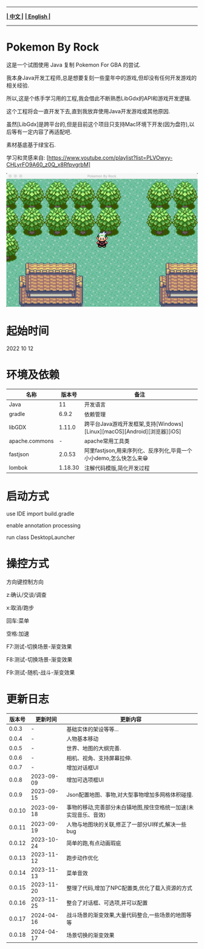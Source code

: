 
-------------------------------------------------------------------------------

[**| 中文 |**](README.md)
[**| English |**](README-EN.md)

-------------------------------------------------------------------------------

# Pokemon By Rock

这是一个试图使用 Java 复制 Pokemon For GBA 的尝试.

我本身Java开发工程师,总是想要复刻一些童年中的游戏,但却没有任何开发游戏的相关经验.

所以,这是个练手学习用的工程,我会借此不断熟悉LibGdx的API和游戏开发逻辑.

这个工程将会一直开发下去,直到我放弃使用Java开发游戏或其他原因.

虽然[LibGdx]是跨平台的,但是目前这个项目只支持Mac环境下开发(因为盘符),以后等有一定内容了再适配吧.

素材基底基于绿宝石.

学习和灵感来自: [https://www.youtube.com/playlist?list=PLVOwyy-CHLyrFO9A60_z0Q_x8RfpvgrbM]

![image of the program](https://raw.githubusercontent.com/Rock-Ayl/Rock-Ayl-File.github.io/main/theme.png)

# 起始时间 

2022 10 12

# 环境及依赖

<table>
    <thead>
        <tr>
            <th>名称</th>
            <th>版本号</th>
            <th>备注</th>
        </tr>
    </thead>
    <tbody>
        <tr>
            <td>Java</td>
            <td>11</td>
            <td>开发语言</td>
        </tr>
        <tr>
            <td>gradle</td>
            <td>6.9.2</td>
            <td>依赖管理</td>
        </tr>
        <tr>
            <td>libGDX</td>
            <td>1.11.0</td>
            <td>跨平台Java游戏开发框架,支持[Windows][Linux][macOS][Android][浏览器][iOS]</td>
        </tr>
        <tr>
            <td>apache.commons</td>
            <td>-</td>
            <td>apache常用工具类</td>
        </tr>
        <tr>
            <td>fastjson</td>
            <td>2.0.53</td>
            <td>阿里fastjson,用来序列化、反序列化,毕竟一个小小demo,怎么快怎么来😁</td>
        </tr>
        <tr>
            <td>lombok</td>
            <td>1.18.30</td>
            <td>注解代码模版,简化开发过程</td>
        </tr>
    </tbody>
</table>


# 启动方式

use IDE import build.gradle

enable annotation processing

run class DesktopLauncher

# 操控方式

方向键控制方向

z:确认/交谈/调查

x:取消/跑步

回车:菜单

空格:加速

F7:测试-切换场景-渐变效果

F8:测试-切换场景-渐变效果

F9:测试-随机-战斗-渐变效果

# 更新日志

<table>
    <thead>
        <tr>
            <th>版本号</th>
            <th>更新时间</th>
            <th>更新内容</th>
        </tr>
    </thead>
    <tbody>
        <tr>
            <td>0.0.3</td>
            <td>-</td>
            <td>基础实体的架设等等...</td>
        </tr>
        <tr>
            <td>0.0.4</td>
            <td>-</td>
            <td>人物基本移动</td>
        </tr>
        <tr>
            <td>0.0.5</td>
            <td>-</td>
            <td>世界、地图的大纲完善.</td>
        </tr>
        <tr>
            <td>0.0.6</td>
            <td>-</td>
            <td>相机、视角、支持屏幕拉伸.</td>
        </tr>
        <tr>
            <td>0.0.7</td>
            <td>-</td>
            <td>增加对话框UI</td>
        </tr>
        <tr>
            <td>0.0.8</td>
            <td>2023-09-09</td>
            <td>增加可选项框UI</td>
        </tr>
        <tr>
            <td>0.0.9</td>
            <td>2023-09-15</td>
            <td>Json配置地图、事物,对大型事物增加多网格体积碰撞.</td>
        </tr>
        <tr>
            <td>0.0.10</td>
            <td>2023-09-18</td>
            <td>事物的移动,完善部分未白镇地图,按住空格统一加速(未实现音乐、音效)</td>
        </tr>
        <tr>
            <td>0.0.11</td>
            <td>2023-09-19</td>
            <td>人物与地图块的关联,修正了一部分UI样式,解决一些bug</td>
        </tr>
        <tr>
            <td>0.0.12</td>
            <td>2023-10-24</td>
            <td>简单的跑,有点动画瑕疵</td>
        </tr>
        <tr>
            <td>0.0.13</td>
            <td>2023-11-12</td>
            <td>跑步动作优化</td>
        </tr>
        <tr>
            <td>0.0.14</td>
            <td>2023-11-13</td>
            <td>菜单音效</td>
        </tr>
        <tr>
            <td>0.0.15</td>
            <td>2023-11-20</td>
            <td>整理了代码,增加了NPC配置类,优化了载入资源的方式</td>
        </tr>
        <tr>
            <td>0.0.16</td>
            <td>2023-11-25</td>
            <td>整合了对话框、可选项,并可以配置</td>
        </tr>
        <tr>
            <td>0.0.17</td>
            <td>2024-04-16</td>
            <td>战斗场景的渐变效果,大量代码整合,一些场景的地图等等</td>
        </tr>
        <tr>
            <td>0.0.18</td>
            <td>2024-04-17</td>
            <td>场景切换的渐变效果</td>
        </tr>
    </tbody>
</table>